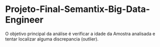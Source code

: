 # Projeto-Final-Semantix-Big-Data-Engineer
O objetivo principal da análise é verificar a idade da Amostra analisada e tentar localizar alguma discrepancia (outlier).
